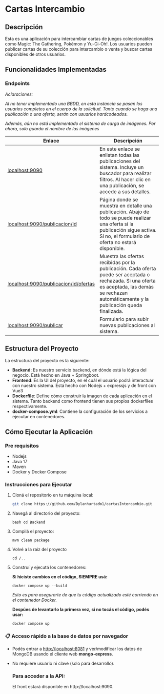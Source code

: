 # Cartas Intercambio

## Descripción
Esta es una aplicación para intercambiar cartas de juegos coleccionables como Magic: The Gathering, Pokémon y Yu-Gi-Oh!. Los usuarios pueden publicar cartas de su colección para intercambio o venta y buscar cartas disponibles de otros usuarios.

## Funcionalidades Implementadas

### Endpoints

*Aclaraciones:*

*Al no tener implementado una BBDD, en esta instancia se pasan los usuarios completos en el cuerpo de la solicitud. Tanto cuando se haga una publicación o una oferta, serán con usuarios hardcodeados.*

*Además, aún no está implementado el sistema de carga de imágenes. Por ahora, solo guarda el nombre de las imágenes*

| **Enlace**                                                        | **Descripción**   |
|-------------------------------------------------------------------|-----|
| [localhost:9090](http://localhost:9090)                           | En este enlace se enlistan todas las publicaciones del sistema. Incluye un buscador para realizar filtros. Al hacer clic en una publicación, se accede a sus detalles. |
| [localhost:9090/publicacion/id](http://localhost:9090/publicacion/id) | Página donde se muestra en detalle una publicación. Abajo de todo se puede realizar una oferta si la publicación sigue activa. Si no, el formulario de oferta no estará disponible. |
| [localhost:9090/publicacion/id/ofertas](http://localhost:9090/publicacion/id/ofertas) | Muestra las ofertas recibidas por la publicación. Cada oferta puede ser aceptada o rechazada. Si una oferta es aceptada, las demás se rechazan automáticamente y la publicación queda finalizada. |
| [localhost:9090/publicar](http://localhost:9090/publicar)     | Formulario para subir nuevas publicaciones al sistema.                                                                                                      |

## Estructura del Proyecto

La estructura del proyecto es la siguiente:

- **Backend**: Es nuestro servicio backend, en dónde está la lógica del negocio. Está hecho en Java + Springboot.
- **Frontend**: Es la UI del proyecto, en el cuál el usuario podrá interactuar con nuestro sistema. Está hecho con Nodejs + expressjs y de front con Vue3 
- **Dockerfile**: Define cómo construir la imagen de cada aplicación en el sistema. Tanto backend como frontend tienen sus propios dockerfiles respectivamente.
- **docker-compose.yml**: Contiene la configuración de los servicios a ejecutar en contenedores.

## Cómo Ejecutar la Aplicación

### Pre requisitos

- Nodejs
- Java 17
- Maven
- Docker y Docker Compose

### Instrucciones para Ejecutar

1. Cloná el repositorio en tu máquina local:
   ```bash
   git clone https://github.com/Dylanhurtado1/cartasIntercambio.git

2. Navegá al directorio del proyecto:

    ```bash cd Backend```

3. Compilá el proyecto:

    ```mvn clean package```

4. Volvé a la raíz del proyecto

    ```cd /..```

5. Construí y ejecutá los contenedores:

    **Si hiciste cambios en el código, SIEMPRE usá:**
    
    ```docker compose up --build```
    
   *Esto es para asegurarte de que tu código actualizado esté corriendo en el contenedor Docker.*
    
   **Despúes de levantarlo la primera vez, si no tocás el código, podés usar:**
    
    ```docker compose up```

### 📋 Acceso rápido a la base de datos por navegador

- Podés entrar a [http://localhost:8081](http://localhost:8081) y ver/modificar los datos de MongoDB usando el cliente web **mongo-express**.
- No requiere usuario ni clave (solo para desarrollo).
    
    ### Para acceder a la API:
    
    El front estará disponible en http://localhost:9090.


